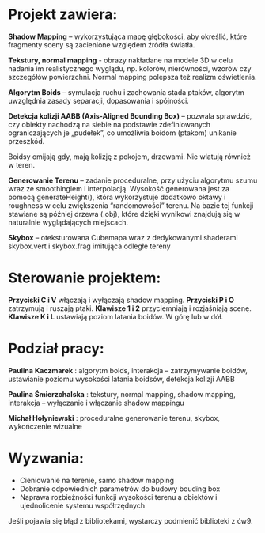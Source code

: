 # Projekt zawiera:

**Shadow Mapping** – wykorzystująca mapę głębokości, aby określić, które fragmenty sceny są zacienione względem źródła światła.

**Tekstury, normal mapping** - obrazy nakładane na modele 3D w celu nadania im realistycznego wyglądu, np. kolorów, nierówności, wzorów czy szczegółów powierzchni. Normal mapping polepsza też realizm oświetlenia.

**Algorytm Boids** – symulacja ruchu i zachowania stada ptaków, algorytm uwzględnia zasady separacji, dopasowania i spójności.

**Detekcja kolizji AABB (Axis-Aligned Bounding Box)** – pozwala sprawdzić, czy obiekty nachodzą na siebie na podstawie zdefiniowanych ograniczających je „pudełek”, co umożliwia boidom (ptakom) unikanie przeszkód.

Boidsy omijają gdy, mają kolizję z pokojem, drzewami. Nie wlatują również w teren.

**Generowanie Terenu** – zadanie proceduralne, przy użyciu algorytmu szumu wraz ze smoothingiem i interpolacją. Wysokość generowana jest za pomocą generateHeight(), która wykorzystuje dodatkowo oktawy i roughness w celu zwiększenia “randomowości” terenu. Na bazie tej funkcji stawiane są później drzewa (.obj), które dzięki wynikowi znajdują się w naturalnie wyglądających miejscach.

**Skybox** – oteksturowana Cubemapa wraz z dedykowanymi shaderami skybox.vert i skybox.frag imitująca odległe tereny

# Sterowanie projektem:

**Przyciski C i V** włączają i wyłączają shadow mapping.
**Przyciski P i O** zatrzymują i ruszają ptaki.
**Klawisze 1 i 2** przyciemniają i rozjaśniają scenę.
**Klawisze K i L** ustawiają poziom latania boidów. W górę lub w dół.

# Podział pracy:

**Paulina Kaczmarek** : algorytm boids, interakcja – zatrzymywanie boidów, ustawianie poziomu wysokości latania boidsów, detekcja kolizji AABB

**Paulina Śmierzchalska** : tekstury, normal mapping, shadow mapping, interakcja – wyłączanie i włączanie shadow mappingu

**Michał Hołyniewski** : proceduralne generowanie terenu, skybox, wykończenie wizualne

# Wyzwania:

- Cieniowanie na terenie, samo shadow mapping
- Dobranie odpowiednich parametrów do budowy bouding box
- Naprawa rozbieżności funkcji wysokości terenu a obiektów i ujednolicenie systemu współrzędnych

Jeśli pojawia się błąd z bibliotekami, wystarczy podmienić biblioteki z ćw9.


